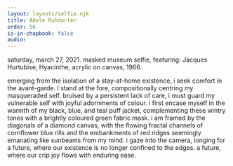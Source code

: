 ```yaml
---
layout: layouts/selfie.njk
title: Adele Ruhdorfer
order: 56
is-in-chapbook: false
audio: 
---
```

saturday, march 27, 2021.
masked museum selfie, featuring: Jacques Hurtubise, Hyacinthe, acrylic on canvas, 1966.

emerging from the isolation of a stay-at-home existence, i seek comfort in the avant-garde. I stand at the fore, compositionally centring my masqueraded self. bruised by a persistent lack of care, i must guard my vulnerable self with joyful adornments of colour. i first encase myself in the warmth of my black, blue, and teal puff jacket, complementing these wintry tones with a brightly coloured green fabric mask. i am framed by the diagonals of a diamond canvas, with the flowing fractal channels of cornflower blue rills and the embankments of red ridges seemingly emanating like sunbeams from my mind. i gaze into the camera, longing for a future, where our
existence is no longer confined to the edges. a future, where our crip joy flows with enduring ease.

